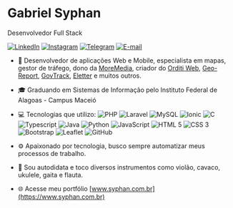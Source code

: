 # Gabriel Syphan

Desenvolvedor Full Stack

[![LinkedIn](https://img.shields.io/badge/-gabrielsyphan-blue?style=flat&logo=LinkedIn&logoColor=white&link=https://www.linkedin.com/in/gabrielsyphan/)](https://www.linkedin.com/in/gabrielsyphan/ "LinkedIn") [![Instagram](https://img.shields.io/badge/-gabrielsyphan-purple?style=flat&logo=instagram&logoColor=white&link=https://instagram.com/gabrielsyphan/)](https://instagram.com/gabrielsyphan "Instagram") [![Telegram](https://img.shields.io/badge/-@gabrielsyphan-0088CC?style=flat&logo=Telegram&logoColor=white&link=https://t.me/gabrielsyphan/)](https://t.me/gabrielsyphan "Telegram") [![E-mail](https://img.shields.io/badge/-gabriel@syphan.com.br-c14438?style=flat&logo=Gmail&logoColor=white&link=mailto:gabriel@syphan.com.br)](mailto:gabriel@syphan.com.br "E-mail")

- 🧠 Desenvolvedor de aplicações Web e Mobile, especialista em mapas, gestor de tráfego, dono da [MoreMedia](https://www.moremedia.com.br/), criador do [Orditi Web](https://www.maceio.orditi.com/), [Geo-Report](https://www.syphan.com.br/georeport), [GovTrack](https://www.syphan.com.br/georeport), [Eletter](https://www.syphan.com.br/eletter) e muitos outros.

- 🎓 Graduando em Sistemas de Informação pelo Instituto Federal de Alagoas - Campus Maceió

- 💻 Tecnologias que utilizo: ![PHP](https://img.shields.io/badge/-PHP-563D7C?style=flat&logo=PHP) ![Laravel](https://img.shields.io/badge/-Laravel-FCA121?style=flat&logo=Laravel) ![MySQL](https://img.shields.io/badge/-MySQL-black?style=flat&logo=MySQL&logoColor=white) ![Ionic](https://img.shields.io/badge/-Ionic-white?style=flat&logo=Ionic) ![C](https://img.shields.io/badge/-C%20Language-blue?style=flat&logo=C#) ![Typescript](https://img.shields.io/badge/-Typescript-red?style=flat&logo=typescript) ![Java](https://img.shields.io/badge/-java-red?style=flat&logo=java) ![Python](https://img.shields.io/badge/-Python-black?style=flat&logo=python) ![JavaScript](https://img.shields.io/badge/-JavaScript-yellow?style=flat&logo=JavaScript) ![HTML 5](https://img.shields.io/badge/-HTML%205-E34F26?style=flat&logo=HTML5&logoColor=white) ![CSS 3](https://img.shields.io/badge/-CSS%203-1572B6?style=flat&logo=CSS3) ![Bootstrap](https://img.shields.io/badge/-Bootstrap-purple?style=flat&logo=bootstrap) ![Leaflet](https://img.shields.io/badge/-Leaflet-green?style=flat&logo=leaflet) ![GitHub](https://img.shields.io/badge/-GitHub-181717?style=flat&logo=GitHub)

- ⚙️ Apaixonado por tecnologia, busco sempre automatizar meus processos de trabalho.

- 🎸 Sou autodidata e toco diversos instrumentos como violão, cavaco, ukulele, gaita e flauta.

- 🌐 Acesse meu portfólio [www.syphan.com.br](https://www.syphan.com.br)
